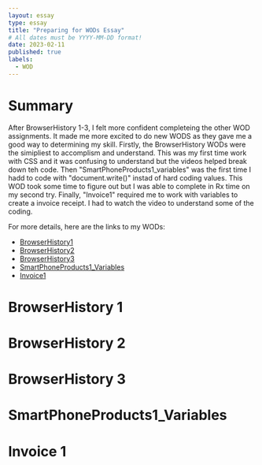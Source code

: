 ```yaml
---
layout: essay
type: essay
title: "Preparing for WODs Essay"
# All dates must be YYYY-MM-DD format!
date: 2023-02-11
published: true
labels:
  - WOD
---
```


<h1> Summary </h1>
<p>After BrowserHistory 1-3, I felt more confident completeing the other WOD assignments. It made me more excited to do new WODS as they gave me a good way to determining my skill. Firstly, the BrowserHistory WODs were the simipliest to accomplism and understand. This was my first time work with CSS and it was confusing to understand but the videos helped break down teh code. Then "SmartPhoneProducts1_variables" was the first time I hadd to code with "document.write()" instad of hard coding values. This WOD took some time to figure out but I was able to complete in Rx time on my second try. Finally, "Invoice1" required me to work with variables to create a invoice receipt. I had to watch the video to understand some of the coding. </p>

For more details, here are the links to my WODs: 
* [BrowserHistory1](https://github.com/ntu61002/ITM352_S23_repo/tree/main/WODs/BrowserHistory1/BrowserHistory1)
* [BrowserHistory2](https://github.com/ntu61002/ITM352_S23_repo/tree/main/WODs/BrowserHistory2)
* [BrowserHistory3](https://github.com/ntu61002/ITM352_S23_repo/tree/main/WODs/BrowserHistory3)
* [SmartPhoneProducts1_Variables](https://github.com/ntu61002/ITM352_S23_repo/tree/main/WODs/SmartPhoneProducts1_variables/SmartPhoneProducts1)
* [Invoice1](https://github.com/ntu61002/ITM352_S23_repo/tree/main/WODs/Invoice1)

<h1> BrowserHistory 1 </h1>
<p> </p>
<h1> BrowserHistory 2 </h1>
<p> </p>
<h1> BrowserHistory 3 </h1>
<p> </p>
<h1> SmartPhoneProducts1_Variables </h1>
<p> </p>
<h1> Invoice 1 </h1>
<p> </p>
